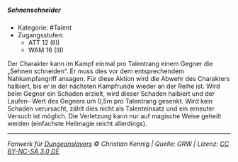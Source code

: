 <!---
Dies ist ein Fanwerk für DUNGEONSLAYERS © von Christian Kennig

Quellen:      [Dungeonslayers Grundregelwerk](https://dungeonslayers.net/download/Dungeonslayers4.pdf)
              [Talentbeschreibungen](https://www.f-space.de/ds4/tools-talentcards.html)
License:      [CC-BY-NC-SA 4.0](https://creativecommons.org/licenses/by-nc-sa/4.0/deed.de)
Richtlinien:  [Fanwerkrichtlinien](https://www.dungeonslayers.net/fanwerk-richtlinien/)
Autor:        Zauberlehrling
-->

##### Sehnenschneider

- Kategorie: #Talent
- Zugangsstufen:
  - ATT 12 (III)
  - WAM 16 (III)

Der Charakter kann im Kampf einmal pro Talentrang einem Gegner die „Sehnen schneiden“. Er muss dies vor dem entsprechendem Nahkampfangriff ansagen. Für diese Aktion wird die Abwehr des Charakters halbiert, bis er in der nächsten Kampfrunde wieder an der Reihe ist. Wird beim Gegner ein Schaden erzielt, wird dieser Schaden halbiert und der Laufen- Wert des Gegners um 0,5m pro Talentrang gesenkt. Wird kein Schaden verursacht, zählt dies nicht als Talenteinsatz und ein erneuter Versuch ist möglich. Die Verletzung kann nur auf magische Weise geheilt werden (einfachste Heilmagie reicht allerdings).

---

_Fanwerk für [Dungeonslayers](https://www.dungeonslayers.net/) © Christian Kennig | Quelle: GRW | Lizenz: [CC BY-NC-SA 3.0 DE](https://creativecommons.org/licenses/by-nc-sa/3.0/de/)_
